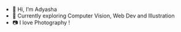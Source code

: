 - 👋 Hi, I’m Adyasha 
- 👀 Currently exploring Computer Vision, Web Dev and Illustration
- 📷 I love Photography !



